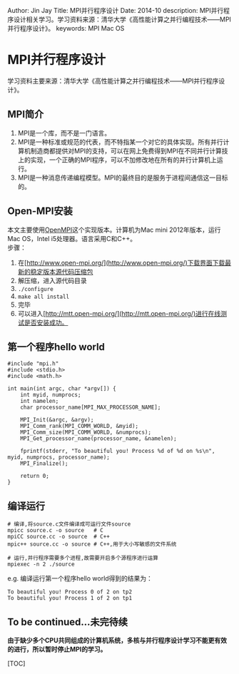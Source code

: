 Author: Jin Jay
Title: MPI并行程序设计
Date: 2014-10
description: MPI并行程序设计相关学习。学习资料来源：清华大学《高性能计算之并行编程技术——MPI并行程序设计》。
keywords: MPI
          Mac OS

# MPI并行程序设计
学习资料主要来源：清华大学《高性能计算之并行编程技术——MPI并行程序设计》。

## MPI简介
1. MPI是一个库，而不是一门语言。
2. MPI是一种标准或规范的代表，而不特指某一个对它的具体实现。所有并行计算机制造商都提供对MPI的支持，可以在网上免费得到MPI在不同并行计算技上的实现，一个正确的MPI程序，可以不加修改地在所有的并行计算机上运行。
3. MPI是一种消息传递编程模型。MPI的最终目的是服务于进程间通信这一目标的。

## Open-MPI安装
本文主要使用[OpenMPI](http://www.open-mpi.org/)这个实现版本。计算机为Mac mini 2012年版本，运行Mac OS，Intel i5处理器。语言采用C和C++。  
步骤：  
1. 在[http://www.open-mpi.org/](http://www.open-mpi.org/)下载界面下载最新的稳定版本源代码压缩包
2. 解压缩，进入源代码目录
3. `./configure`
4. `make all install`
5. 完毕
6. 可以进入[http://mtt.open-mpi.org/](http://mtt.open-mpi.org/)进行在线测试是否安装成功。

## 第一个程序hello world
```
#include "mpi.h"
#include <stdio.h>
#include <math.h>

int main(int argc, char *argv[]) {
    int myid, numprocs;
    int namelen;
    char processor_name[MPI_MAX_PROCESSOR_NAME];

    MPI_Init(&argc, &argv);
    MPI_Comm_rank(MPI_COMM_WORLD, &myid);
    MPI_Comm_size(MPI_COMM_WORLD, &numprocs);
    MPI_Get_processor_name(processor_name, &namelen);

    fprintf(stderr, "To beautiful you! Process %d of %d on %s\n", myid, numprocs, processor_name);
    MPI_Finalize();

    return 0;
}
```

## 编译运行

```
# 编译,将source.c文件编译成可运行文件source
mpicc source.c -o source   # C
mpiCC source.cc -o source  # C++
mpic++ source.cc -o source # C++,用于大小写敏感的文件系统

# 运行,并行程序需要多个进程,故需要开启多个源程序进行运算
mpiexec -n 2 ./source
```
e.g. 编译运行第一个程序hello world得到的结果为：
```
To beautiful you! Process 0 of 2 on tp2
To beautiful you! Process 1 of 2 on tp1
```
## To be continued...未完待续
**由于缺少多个CPU共同组成的计算机系统，多核与并行程序设计学习不能更有效的进行，所以暂时停止MPI的学习。**


[TOC]